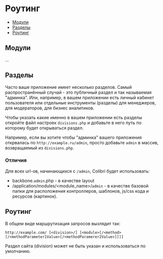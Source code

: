 Роутинг
=======

- [Модули](#Модули)
- [Разделы](#Разделы)
- [Роутинг](#Роутинг)

Модули
------

...

Разделы
-------

Часто ваше приложение имеет несколько разделов. Самый распространённый случай -
это публичный раздел и так называемая "админка". Или, например, в вашем приложении
есть личный кабинет пользователя или отдельные инструменты (разделы) для менеджеров,
для модераторов, для бизнес аналитиков.

Чтобы указать какие именно в вашем приложении есть разделы откройте файл настроек `divisions.php`
и добавьте в него путь по которому будет открываться раздел.

Например, если вы хотите чтобы "админка" вашего приложения открвалась по `http://example.ru/admin`,
просто добавьте `admin` в массив, возвращаемый из `divisions.php`.

### Отличия

Для всех url-ов,  начинающихся с `/admin`, Colibri будет использовать:
- backbone.`admin`.php - в качестве layout
- /application/modules/\<module_name\>/`admin` - в качестве базовой папки для расположения контроллеров, шаблонов, js/css кода и ресурсов (картинок).


Роутинг
-------

В общем виде маршрутизация запросов вызлядит так:

    http://example.com/ [<division>/] [<module>[/<method>[/<methodParameter1Value>[/<methodParamerer2Value>]]]]

Раздел сайта (division) может не быть указан и использоваться по умолчанию.  

